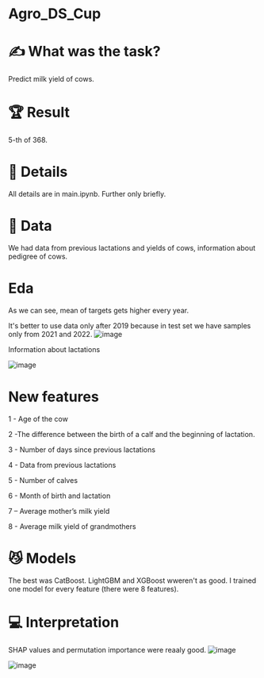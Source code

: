 # Agro_DS_Cup

# ✍️ What was the task?

Predict milk yield of cows.

# 🏆 Result

5-th of 368.

# 🔆 Details

All details are in main.ipynb. Further only briefly.

# 💾 Data

 We had data from previous lactations and yields of cows, information about pedigree of cows.

# Eda 
As we can see, mean of targets gets higher every year.

It's better to use data only after 2019 because in test set we have samples only from 2021 and 2022. 
![image](https://github.com/MaksKhan/Agro_DS_Cup/assets/72515541/e2fea714-ad70-4a9d-ae60-29b37a40f704)


Information about lactations

![image](https://github.com/MaksKhan/Agro_DS_Cup/assets/72515541/00d669d1-590a-4c45-8505-25807e1d9822)

# New features
1 - Age of the cow

2 -The difference between the birth of a calf and the beginning of lactation.

3 - Number of days since previous lactations

4 - Data from previous lactations

5 - Number of calves

6 - Month of birth and lactation

7 – Average mother’s milk yield

8 - Average milk yield of grandmothers

# 😼 Models
The best was CatBoost. LightGBM and XGBoost wweren't as good. I trained one model for every feature (there were 8 features).

# 💻 Interpretation

SHAP values and permutation importance were reaaly good.
![image](https://github.com/MaksKhan/Agro_DS_Cup/assets/72515541/a9df8410-c6a3-4d32-9029-7dca4eccb587)

![image](https://github.com/MaksKhan/Agro_DS_Cup/assets/72515541/9fc2fa41-f30f-4d40-ab5f-bdb8dd0a2b00)
